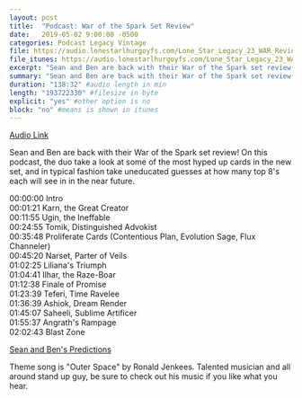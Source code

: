 ```yaml
---
layout: post
title:  "Podcast: War of the Spark Set Review"
date:   2019-05-02 9:00:00 -0500
categories: Podcast Legacy Vintage
file: https://audio.lonestarlhurgoyfs.com/Lone_Star_Legacy_23_WAR_Review.mp3
file_itunes: https://audio.lonestarlhurgoyfs.com/Lone_Star_Legacy_23_WAR_Review.mp3
excerpt: "Sean and Ben are back with their War of the Spark set review! On this podcast, the duo take a look at some of the most hyped up cards in the new set, and in typical fashion take uneducated guesses at how many top 8's each will see in in the near future."
summary: "Sean and Ben are back with their War of the Spark set review! On this podcast, the duo take a look at some of the most hyped up cards in the new set, and in typical fashion take uneducated guesses at how many top 8's each will see in in the near future."
duration: "138:32" #audio length in min
length: "193722330" #filesize in byte
explicit: "yes" #other option is no
block: "no" #means is shown in itunes
---
```


[Audio Link](https://audio.lonestarlhurgoyfs.com/Lone_Star_Legacy_23_WAR_Review.mp3)

Sean and Ben are back with their War of the Spark set review! On this podcast, the duo take a look at some of the most hyped up cards in the new set, and in typical fashion take uneducated guesses at how many top 8's each will see in in the near future.

00:00:00 Intro   
00:01:21 Karn, the Great Creator   
00:11:55 Ugin, the Ineffable   
00:24:55 Tomik, Distinguished Advokist   
00:35:48 Proliferate Cards (Contentious Plan, Evolution Sage, Flux Channeler)   
00:45:20 Narset, Parter of Veils   
01:02:25 Liliana's Triumph   
01:04:41 Ilhar, the Raze-Boar   
01:12:38 Finale of Promise   
01:23:39 Teferi, Time Ravelee   
01:36:39 Ashiok, Dream Render   
01:45:07 Saheeli, Sublime Artificer   
01:55:37 Angrath's Rampage   
02:02:43 Blast Zone   

[Sean and Ben's Predictions](https://docs.google.com/spreadsheets/d/1UrDI6GMBokg5W1dnMCKW6qHx4br6r_pFmPnsbDz_wyM/)

Theme song is "Outer Space" by Ronald Jenkees. Talented musician and all around stand up guy, be sure to check out his music if you like what you hear.
